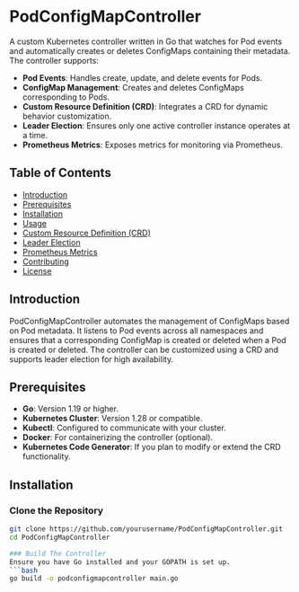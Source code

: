 # PodConfigMapController

A custom Kubernetes controller written in Go that watches for Pod events and automatically creates or deletes ConfigMaps containing their metadata. The controller supports:

- **Pod Events**: Handles create, update, and delete events for Pods.
- **ConfigMap Management**: Creates and deletes ConfigMaps corresponding to Pods.
- **Custom Resource Definition (CRD)**: Integrates a CRD for dynamic behavior customization.
- **Leader Election**: Ensures only one active controller instance operates at a time.
- **Prometheus Metrics**: Exposes metrics for monitoring via Prometheus.

## Table of Contents

- [Introduction](#introduction)
- [Prerequisites](#prerequisites)
- [Installation](#installation)
- [Usage](#usage)
- [Custom Resource Definition (CRD)](#custom-resource-definition-crd)
- [Leader Election](#leader-election)
- [Prometheus Metrics](#prometheus-metrics)
- [Contributing](#contributing)
- [License](#license)

## Introduction

PodConfigMapController automates the management of ConfigMaps based on Pod metadata. It listens to Pod events across all namespaces and ensures that a corresponding ConfigMap is created or deleted when a Pod is created or deleted. The controller can be customized using a CRD and supports leader election for high availability.

## Prerequisites

- **Go**: Version 1.19 or higher.
- **Kubernetes Cluster**: Version 1.28 or compatible.
- **Kubectl**: Configured to communicate with your cluster.
- **Docker**: For containerizing the controller (optional).
- **Kubernetes Code Generator**: If you plan to modify or extend the CRD functionality.

## Installation

### Clone the Repository

```bash
git clone https://github.com/yourusername/PodConfigMapController.git
cd PodConfigMapController

### Build The Controller
Ensure you have Go installed and your GOPATH is set up.
```bash
go build -o podconfigmapcontroller main.go

